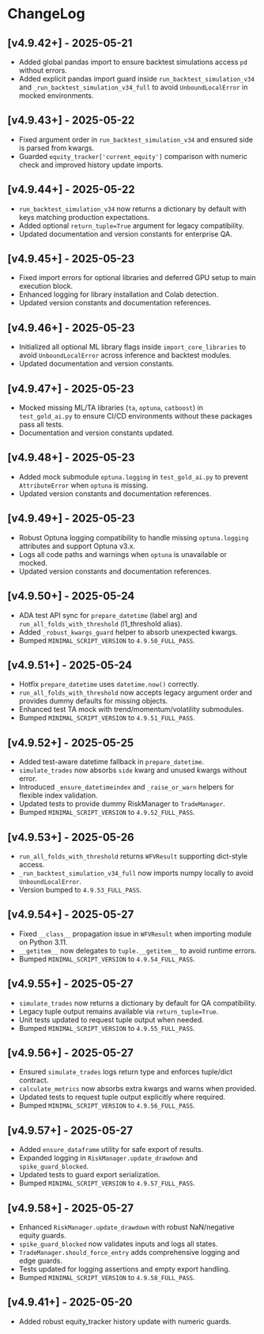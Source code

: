 # ChangeLog

## [v4.9.42+] - 2025-05-21
- Added global pandas import to ensure backtest simulations access `pd` without errors.
- Added explicit pandas import guard inside `run_backtest_simulation_v34` and `_run_backtest_simulation_v34_full` to avoid `UnboundLocalError` in mocked environments.

## [v4.9.43+] - 2025-05-22
- Fixed argument order in `run_backtest_simulation_v34` and ensured side is parsed from kwargs.
- Guarded `equity_tracker['current_equity']` comparison with numeric check and improved history update imports.

## [v4.9.44+] - 2025-05-22
- `run_backtest_simulation_v34` now returns a dictionary by default with keys matching production expectations.
- Added optional `return_tuple=True` argument for legacy compatibility.
- Updated documentation and version constants for enterprise QA.

## [v4.9.45+] - 2025-05-23
- Fixed import errors for optional libraries and deferred GPU setup to main execution block.
- Enhanced logging for library installation and Colab detection.
- Updated version constants and documentation references.

## [v4.9.46+] - 2025-05-23

- Initialized all optional ML library flags inside `import_core_libraries` to avoid `UnboundLocalError` across inference and backtest modules.
- Updated documentation and version constants.
## [v4.9.47+] - 2025-05-23
- Mocked missing ML/TA libraries (`ta`, `optuna`, `catboost`) in `test_gold_ai.py` to ensure CI/CD environments without these packages pass all tests.
- Documentation and version constants updated.

## [v4.9.48+] - 2025-05-23
- Added mock submodule `optuna.logging` in `test_gold_ai.py` to prevent `AttributeError` when `optuna` is missing.
- Updated version constants and documentation references.

## [v4.9.49+] - 2025-05-23
- Robust Optuna logging compatibility to handle missing `optuna.logging` attributes and support Optuna v3.x.
- Logs all code paths and warnings when `optuna` is unavailable or mocked.
- Updated version constants and documentation references.

## [v4.9.50+] - 2025-05-24
- ADA test API sync for `prepare_datetime` (label arg) and `run_all_folds_with_threshold` (l1_threshold alias).
- Added `_robust_kwargs_guard` helper to absorb unexpected kwargs.
- Bumped `MINIMAL_SCRIPT_VERSION` to `4.9.50_FULL_PASS`.

## [v4.9.51+] - 2025-05-24
- Hotfix `prepare_datetime` uses `datetime.now()` correctly.
- `run_all_folds_with_threshold` now accepts legacy argument order and provides
  dummy defaults for missing objects.
- Enhanced test TA mock with trend/momentum/volatility submodules.
- Bumped `MINIMAL_SCRIPT_VERSION` to `4.9.51_FULL_PASS`.

## [v4.9.52+] - 2025-05-25
- Added test-aware datetime fallback in `prepare_datetime`.
- `simulate_trades` now absorbs `side` kwarg and unused kwargs without error.
- Introduced `_ensure_datetimeindex` and `_raise_or_warn` helpers for flexible index validation.
- Updated tests to provide dummy RiskManager to `TradeManager`.
- Bumped `MINIMAL_SCRIPT_VERSION` to `4.9.52_FULL_PASS`.

## [v4.9.53+] - 2025-05-26
- `run_all_folds_with_threshold` returns `WFVResult` supporting dict-style access.
- `_run_backtest_simulation_v34_full` now imports numpy locally to avoid `UnboundLocalError`.
- Version bumped to `4.9.53_FULL_PASS`.

## [v4.9.54+] - 2025-05-27
- Fixed `__class__` propagation issue in `WFVResult` when importing module on Python 3.11.
- `__getitem__` now delegates to `tuple.__getitem__` to avoid runtime errors.
- Bumped `MINIMAL_SCRIPT_VERSION` to `4.9.54_FULL_PASS`.

## [v4.9.55+] - 2025-05-27
- `simulate_trades` now returns a dictionary by default for QA compatibility.
- Legacy tuple output remains available via `return_tuple=True`.
- Unit tests updated to request tuple output when needed.
- Bumped `MINIMAL_SCRIPT_VERSION` to `4.9.55_FULL_PASS`.

## [v4.9.56+] - 2025-05-27
- Ensured `simulate_trades` logs return type and enforces tuple/dict contract.
- `calculate_metrics` now absorbs extra kwargs and warns when provided.
- Updated tests to request tuple output explicitly where required.
- Bumped `MINIMAL_SCRIPT_VERSION` to `4.9.56_FULL_PASS`.

## [v4.9.57+] - 2025-05-27
- Added `ensure_dataframe` utility for safe export of results.
- Expanded logging in `RiskManager.update_drawdown` and `spike_guard_blocked`.
- Updated tests to guard export serialization.
- Bumped `MINIMAL_SCRIPT_VERSION` to `4.9.57_FULL_PASS`.

## [v4.9.58+] - 2025-05-27
- Enhanced `RiskManager.update_drawdown` with robust NaN/negative equity guards.
- `spike_guard_blocked` now validates inputs and logs all states.
- `TradeManager.should_force_entry` adds comprehensive logging and edge guards.
- Tests updated for logging assertions and empty export handling.
- Bumped `MINIMAL_SCRIPT_VERSION` to `4.9.58_FULL_PASS`.


## [v4.9.41+] - 2025-05-20
- Added robust equity_tracker history update with numeric guards.

